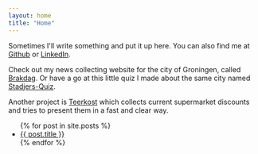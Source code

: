 ```yaml
---
layout: home
title: "Home"
---
```

Sometimes I'll write something and put it up here. You can also find me at [Github](https://github.com/Ffyud) or [LinkedIn](https://www.linkedin.com/in/ddyff/).

Check out my news collecting website for the city of Groningen, called [Brakdag](https://brakdag.nl). Or have a go at this little quiz I made about the same city named [Stadjers-Quiz](https://stadjers-quiz.nl). 

Another project is [Teerkost](https://teerkost.nl) which collects current supermarket discounts and tries to present them in a fast and clear way.

<ul>
      {% for post in site.posts %}
      <li>
            <a href="{{ post.url }}">{{ post.title }}</a>
      </li>
      {% endfor %}
</ul>
